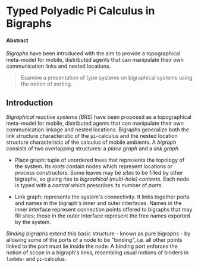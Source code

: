 # Typed Polyadic Pi Calculus in Bigraphs

#### Abstract
*Bigraphs* have been introduced with the aim to provide a topographical meta-model for mobile, distributed agents that can manipulate their own communication links and nested locations.

> Examine a presentation of type systems on bigraphical systems using the notion of sorting. 

## Introduction
*Bigraphical reactive systems (BRS)* have been proposed as a topographical meta-model for mobile, distributed agents that can manipulate their own communication linkage and nested locations. Bigraphs generalize both the link structure characteristic of the `pi`-calculus and the nested location structure characteristic of the calculus of mobile ambients. A *bigraph* consists of two overlapping structures: a *place graph* and a *link graph*.

* Place graph: tuple of unordered trees that represents the topology of the system. Its *roots* contain nodes which represent locations or process constructors. Some leaves may be *sites* to be filled by other bigraphs, so giving rise to *bigraphical (multi-hole) contexts*. Each node is typed with a *control* which prescribes its number of *ports*. 

* Link graph: represents the system's connectivity. It links together ports and names in the bigraph's inner and outer interfaces. Names in the inner interface represent connection points offered to bigraphs that may fill sites; those in the outer interface represent the free names exported by the system.

*Binding bigraphs* extend this basic structure - known as pure bigraphs - by allowing some of the ports of a node to be "binding", i.e. all other points linked to the port must lie inside the node. A binding port enforces the notion of scope in a bigraph's links, resembling usual notions of binders in `lambda`- and `pi`-calculus. 












